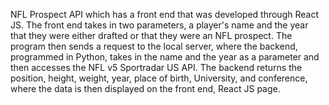 NFL Prospect API which has a front end that was developed through React JS. The front end takes in two parameters, a player's name and the year that they were either drafted or that they were an NFL prospect. The program then sends a request to the local server, where the backend, programmed in Python, takes in the name and the year as a parameter and then accesses the NFL v5 Sportradar US API. The backend returns the position, height, weight,  year, place of birth, University, and conference, where the data is then displayed on the front end, React JS page. 
